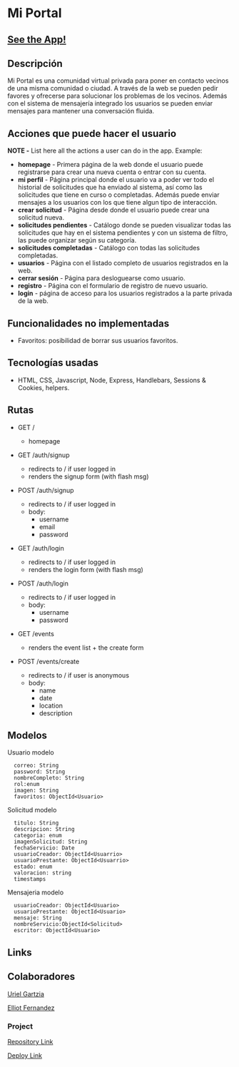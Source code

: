# Mi Portal

## [See the App!](https://mi-portal.adaptable.app/)

## Descripción

Mi Portal es una comunidad virtual privada para poner en contacto vecinos de una misma comunidad o ciudad. A través de la web se pueden pedir favores y ofrecerse para solucionar los problemas de los vecinos. Además con el sistema de mensajería integrado los usuarios se pueden enviar mensajes para mantener una conversación fluida.

## Acciones que puede hacer el usuario

**NOTE -** List here all the actions a user can do in the app. Example:

- **homepage** - Primera página de la web donde el usuario puede registrarse para crear una nueva cuenta o entrar con su cuenta.
- **mi perfil** - Página principal donde el usuario va a poder ver todo el historial de solicitudes que ha enviado al sistema, así como las solicitudes que tiene en curso o completadas. Además puede enviar mensajes a los usuarios con los que tiene algun tipo de interacción.
- **crear solicitud** - Página desde donde el usuario puede crear una solicitud nueva.
- **solicitudes pendientes** - Catálogo donde se pueden visualizar todas las solicitudes que hay en el sistema pendientes y con un sistema de filtro, las puede organizar según su categoría.
- **solicitudes completadas** - Catálogo con todas las solicitudes completadas.
- **usuarios** - Página con el listado completo de usuarios registrados en la web.
- **cerrar sesión** - Página para desloguearse como usuario.
- **registro** - Página con el formulario de registro de nuevo usuario.
- **login** - página de acceso para los usuarios registrados a la parte privada de la web.

## Funcionalidades no implementadas

- Favoritos: posibilidad de borrar sus usuarios favoritos.

## Tecnologías usadas

- HTML, CSS, Javascript, Node, Express, Handlebars, Sessions & Cookies, helpers.

## Rutas

- GET /
  - homepage
- GET /auth/signup
  - redirects to / if user logged in
  - renders the signup form (with flash msg)
- POST /auth/signup
  - redirects to / if user logged in
  - body:
    - username
    - email
    - password
- GET /auth/login
  - redirects to / if user logged in
  - renders the login form (with flash msg)
- POST /auth/login

  - redirects to / if user logged in
  - body:
    - username
    - password

- GET /events
  - renders the event list + the create form
- POST /events/create
  - redirects to / if user is anonymous
  - body:
    - name
    - date
    - location
    - description

## Modelos

Usuario modelo

```
  correo: String
  password: String
  nombreCompleto: String
  rol:enum
  imagen: String
  favoritos: ObjectId<Usuario>
```

Solicitud modelo

```
  titulo: String
  descripcion: String
  categoria: enum
  imagenSolicitud: String
  fechaServicio: Date
  usuarioCreador: ObjectId<Usuarrio>
  usuarioPrestante: ObjectId<Usuarrio>
  estado: enum
  valoracion: string
  timestamps

```

Mensajeria modelo

```
  usuarioCreador: ObjectId<Usuario>
  usuarioPrestante: ObjectId<Usuario>
  mensaje: String
  nombreServicio:ObjectId<Solicitud>
  escritor: ObjectId<Usuario>
```

## Links

## Colaboradores

[Uriel Gartzia](https://github.com/uriel-gartzia)

[Elliot Fernandez](https://github.com/elliotfern/)

### Project

[Repository Link](https://github.com/elliotfern/mi-portal/)

[Deploy Link](https://mi-portal.adaptable.app/auth/login)
